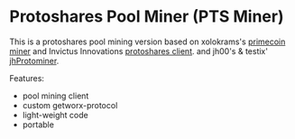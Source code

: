 Protoshares Pool Miner (PTS Miner)
==================================

This is a protoshares pool mining version
based on xolokrams's [primecoin miner](https://github.com/thbaumbach/primecoin)
and Invictus Innovations [protoshares client](https://github.com/InvictusInnovations/ProtoShares).
and jh00's & testix' [jhProtominer](https://github.com/jh000/jhProtominer).

Features:
- pool mining client
- custom getworx-protocol
- light-weight code
- portable
